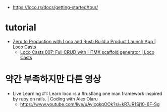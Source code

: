 - https://loco.rs/docs/getting-started/tour/

# tutorial
- [Zero to Production with Loco and Rust: Build a Product Launch App | Loco Casts](https://youtu.be/KolaSaPiVTI?si=8oqpg1yoxhc2s--y)
  - [Loco Casts 007: Full CRUD with HTMX scaffold generator | Loco Casts](https://youtu.be/OWUvUSC1KvY?si=hyOj1sEabT0fRIGi)
     


# 약간 부족하지만 다른 영상
- Live Learning #1: Learn loco.rs a #rustlang one man framework inspired by ruby on rails. | Coding with Alex Olaru
  - https://www.youtube.com/live/uAyIcgkqOOk?si=kR7JR1Sj10-6F-Sg
